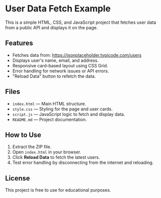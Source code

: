 # User Data Fetch Example

This is a simple HTML, CSS, and JavaScript project that fetches user data from a public API and displays it on the page.

## Features
- Fetches data from: https://jsonplaceholder.typicode.com/users
- Displays user's name, email, and address.
- Responsive card-based layout using CSS Grid.
- Error handling for network issues or API errors.
- "Reload Data" button to refetch the data.

## Files
- `index.html` — Main HTML structure.
- `style.css` — Styling for the page and user cards.
- `script.js` — JavaScript logic to fetch and display data.
- `README.md` — Project documentation.

## How to Use
1. Extract the ZIP file.
2. Open `index.html` in your browser.
3. Click **Reload Data** to fetch the latest users.
4. Test error handling by disconnecting from the internet and reloading.

## License
This project is free to use for educational purposes.
